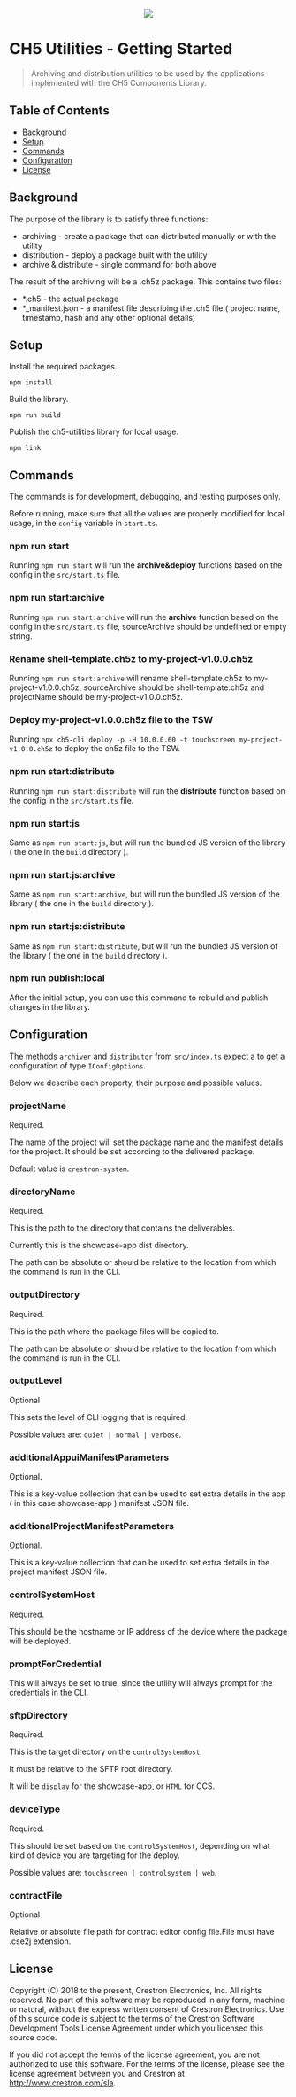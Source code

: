 <p align="center">
  <img src="https://kenticoprod.azureedge.net/kenticoblob/crestron/media/crestron/generalsiteimages/crestron-logo.png">
</p>
 
# CH5 Utilities - Getting Started

> Archiving and distribution utilities to be used by the applications implemented with the CH5 Components Library.

## Table of Contents

- [Background](#background)
- [Setup](#setup)
- [Commands](#commands)
- [Configuration](#configuration)
- [License](#license)

## Background

The purpose of the library is to satisfy three functions:

- archiving - create a package that can distributed manually or with the utility
- distribution - deploy a package built with the utility
- archive & distribute - single command for both above

The result of the archiving will be a .ch5z package.
This contains two files:

- *.ch5 - the actual package
- *_manifest.json - a manifest file describing the .ch5 file ( project name, timestamp, hash and any other optional details)

## Setup

Install the required packages.
```
npm install
```

Build the library.
```
npm run build
```

Publish the ch5-utilities library for local usage.
```
npm link
```

## Commands

The commands is for development, debugging, and testing purposes only.

Before running, make sure that all the values are properly modified for local usage, in the `config` variable in `start.ts`.

### npm run start

Running `npm run start` will run the **archive&deploy** functions based on the config in the `src/start.ts` file.

### npm run start:archive

Running `npm run start:archive` will run the **archive** function based on the config in the `src/start.ts` file, sourceArchive should be undefined or empty string.

### Rename shell-template.ch5z to my-project-v1.0.0.ch5z

Running `npm run start:archive` will rename shell-template.ch5z to my-project-v1.0.0.ch5z, sourceArchive should be shell-template.ch5z and projectName should be my-project-v1.0.0.ch5z.

### Deploy my-project-v1.0.0.ch5z file to the TSW

Running `npx ch5-cli deploy -p -H 10.0.0.60 -t touchscreen my-project-v1.0.0.ch5z` to deploy the ch5z file to the TSW.

### npm run start:distribute

Running `npm run start:distribute` will run the **distribute** function based on the config in the `src/start.ts` file.

### npm run start:js

Same as `npm run start:js`, but will run the bundled JS version of the library ( the one in the ``build`` directory ).

### npm run start:js:archive

Same as `npm run start:archive`, but will run the bundled JS version of the library ( the one in the ``build`` directory ).

### npm run start:js:distribute

Same as `npm run start:distribute`, but will run the bundled JS version of the library ( the one in the ``build`` directory ).

### npm run publish:local

After the initial setup, you can use this command to rebuild and publish changes in the library.

## Configuration

The  methods `archiver` and `distributor` from `src/index.ts` expect a to get a configuration of type `IConfigOptions`.

Below we describe each property, their purpose and possible values.

### projectName 

Required.

The name of the project will set the package name and the manifest details for the project.
It should be set according to the delivered package.

Default value is ``crestron-system``.

### directoryName

Required.

This is the path to the directory that contains the deliverables.

Currently this is the showcase-app dist directory.

The path can be absolute or should be relative to the location from which the command is run in the CLI.

### outputDirectory

Required.

This is the path where the package files will be copied to.

The path can be absolute or should be relative to the location from which the command is run in the CLI.

### outputLevel

Optional

This sets the level of CLI logging that is required.

Possible values are: ``quiet | normal | verbose``.

### additionalAppuiManifestParameters

Optional.

This is a key-value collection that can be used to set extra details in the app ( in this case showcase-app ) manifest JSON file.

### additionalProjectManifestParameters

Optional.

This is a key-value collection that can be used to set extra details in the project manifest JSON file. 

### controlSystemHost

Required.

This should be the hostname or IP address of the device where the package will be deployed.

### promptForCredential

This will always be set to true, since the utility will always prompt for the credentials in the CLI.

### sftpDirectory

Required.

This is the target directory on the ``controlSystemHost``.

It must be relative to the SFTP root directory.

It will be ``display`` for the showcase-app, or ``HTML`` for CCS.

### deviceType

Required.

This should be set based on the ``controlSystemHost``, depending on what kind of device you are targeting for the deploy.

Possible values are: ``touchscreen | controlsystem | web``.

### contractFile

Optional

Relative or absolute file path for contract editor config file.File must have .cse2j extension.

## License

Copyright (C) 2018 to the present, Crestron Electronics, Inc.
All rights reserved.
No part of this software may be reproduced in any form, machine
or natural, without the express written consent of Crestron Electronics.
Use of this source code is subject to the terms of the Crestron Software 
Development Tools License Agreement under which you licensed this source code.

If you did not accept the terms of the license agreement,
you are not authorized to use this software. For the terms of the license,
please see the license agreement between you and Crestron at http://www.crestron.com/sla.
